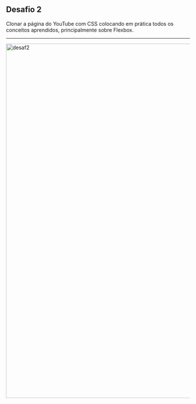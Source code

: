 ## Desafio 2 

Clonar a página do YouTube com CSS colocando em prática todos os conceitos aprendidos, principalmente sobre Flexbox.

---

<img width="1676" height="970" alt="desaf2" src="https://github.com/user-attachments/assets/d263bc77-faf4-48a5-9359-4d56dc26bc9f" />
